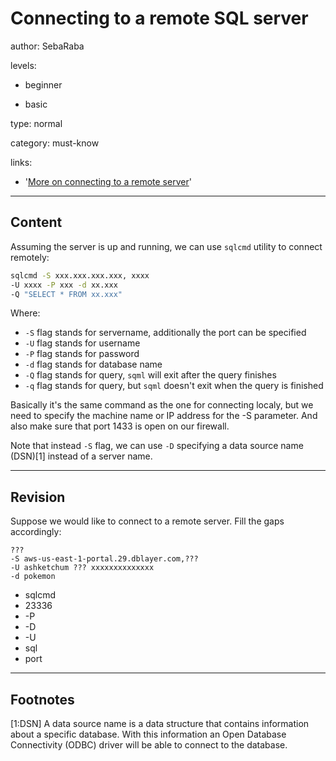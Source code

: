 # Connecting to a remote SQL server
author: SebaRaba

levels:

  - beginner

  - basic

type: normal

category: must-know

links:

  - '[More on connecting to a remote server](https://docs.microsoft.com/en-us/sql/linux/quickstart-install-connect-ubuntu)'

---
## Content

Assuming the server is up and running, we can use `sqlcmd` utility to connect remotely: 
```bash
sqlcmd -S xxx.xxx.xxx.xxx, xxxx
-U xxxx -P xxx -d xx.xxx
-Q "SELECT * FROM xx.xxx"
```
Where:
- `-S` flag stands for servername, additionally the port can be specified
- `-U` flag stands for username
- `-P` flag stands for password
- `-d` flag stands for database name
- `-Q` flag stands for query, `sqml` will exit after the query finishes
- `-q` flag stands for query, but `sqml` doesn't exit when the query is finished

Basically it's the same command as the one for connecting localy, but we need to specify the machine name or IP address for the -S parameter. And also make sure that port 1433 is open on our firewall.

Note that instead `-S` flag, we can use `-D` specifying a data source name (DSN)[1] instead of a server name. 

---
## Revision

Suppose we would like to connect to a remote server. Fill the gaps accordingly:
```
???
-S aws-us-east-1-portal.29.dblayer.com,???
-U ashketchum ??? xxxxxxxxxxxxxx
-d pokemon
```

* sqlcmd
* 23336
* -P
* -D
* -U
* sql
* port

---
## Footnotes
[1:DSN]
A data source name is a data structure that contains information about a specific database. With this information an Open Database Connectivity (ODBC) driver will be able to connect to the database.
